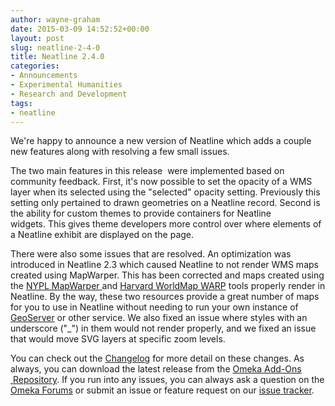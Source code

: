 ```yaml
---
author: wayne-graham
date: 2015-03-09 14:52:52+00:00
layout: post
slug: neatline-2-4-0
title: Neatline 2.4.0
categories:
- Announcements
- Experimental Humanities
- Research and Development
tags:
- neatline
---
```


We're happy to announce a new version of Neatline which adds a couple new features along with resolving a few small issues.

The two main features in this release  were implemented based on community feedback. First, it's now possible to set the opacity of a WMS layer when its selected using the "selected" opacity setting. Previously this setting only pertained to drawn geometries on a Neatline record. Second is the ability for custom themes to provide containers for Neatline widgets. This gives theme developers more control over where elements of a Neatline exhibit are displayed on the page.

There were also some issues that are resolved. An optimization was introduced in Neatline 2.3 which caused Neatline to not render WMS maps created using MapWarper. This has been corrected and maps created using the [NYPL MapWarper ](http://maps.nypl.org/warper/)and [Harvard WorldMap WARP](http://warp.worldmap.harvard.edu/) tools properly render in Neatline. By the way, these two resources provide a great number of maps for you to use in Neatline without needing to run your own instance of [GeoServer](http://geoserver.org/) or other service. We also fixed an issue where styles with an underscore ("_") in them would not render properly, and we fixed an issue that would move SVG layers at specific zoom levels.

You can check out the [Changelog](https://github.com/scholarslab/Neatline/blob/master/CHANGELOG.md) for more detail on these changes. As always, you can download the latest release from the [Omeka Add-Ons  Repository](http://omeka.org/add-ons/plugins/neatline/). If you run into any issues, you can always ask a question on the [Omeka Forums](http://omeka.org/forums/) or submit an issue or feature request on our [issue tracker](https://github.com/scholarslab/Neatline/issues).
